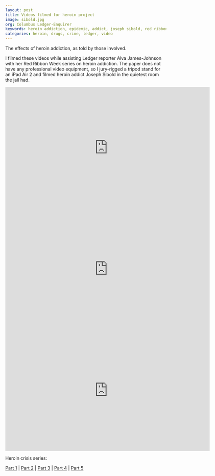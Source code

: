 ```yaml
---
layout: post
title: Videos filmed for heroin project
image: sibold.jpg
org: Columbus Ledger-Enquirer
keywords: heroin addiction, epidemic, addict, joseph sibold, red ribbon week
categories: heroin, drugs, crime, ledger, video
---
```


The effects of heroin addiction, as told by those involved. 

<!--break-->

I filmed these videos while assisting Ledger reporter Alva James-Johnson with her Red Ribbon Week series on heroin addiction. The paper does not have any professional video equipment, so I jury-rigged a tripod stand for an iPad Air 2 and filmed heroin addict Joseph Sibold in the quietest room the jail had. 

<iframe src="http://www.ledger-enquirer.com/incoming/article41210955.html/video-embed" width="640" height="380" frameborder="0" scrolling="no" allowfullscreen="true"></iframe>

<iframe src="http://www.ledger-enquirer.com/incoming/article41198343.html/video-embed" width="640" height="380" frameborder="0" scrolling="no" allowfullscreen="true"></iframe>

<iframe src="http://www.ledger-enquirer.com/incoming/article40976757.html/video-embed" width="640" height="380" frameborder="0" scrolling="no" allowfullscreen="true"></iframe>

Heroin crisis series: 

[Part 1](http://www.ledger-enquirer.com/news/local/article41368176.html) | [Part 2](http://www.ledger-enquirer.com/news/local/article41419356.html) | [Part 3](http://www.ledger-enquirer.com/news/local/article41512062.html) | [Part 4](http://www.ledger-enquirer.com/news/local/article41645310.html) | [Part 5](http://www.ledger-enquirer.com/incoming/article41882292.html)